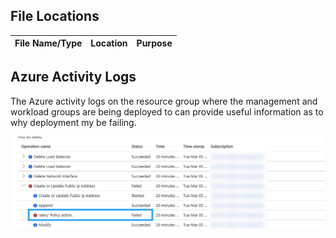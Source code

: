 
## File Locations

|File Name/Type|Location|Purpose|
|-----|-----|-----|


## Azure Activity Logs

The Azure activity logs on the resource group where the management and workload groups are being deployed to can provide useful information as to why deployment my be failing.

![image](img/AzureActivityLog-PolicyIssue.png)

